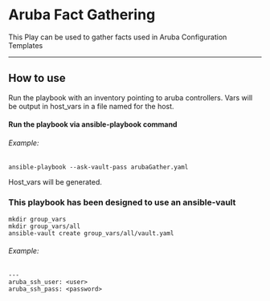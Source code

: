 Aruba Fact Gathering
=============================

This Play can be used to gather facts used in Aruba Configuration Templates 

___

## How to use
Run the playbook with an inventory pointing to aruba controllers. Vars will be output in host_vars in a file named for the host.


#### Run the playbook via ansible-playbook command

###### Example: 
```
ansible-playbook --ask-vault-pass arubaGather.yaml

```

Host_vars will be generated. 

### This playbook has been designed to use an ansible-vault

```
mkdir group_vars
mkdir group_vars/all
ansible-vault create group_vars/all/vault.yaml
```

###### Example:
```
---
aruba_ssh_user: <user>
aruba_ssh_pass: <password>
```